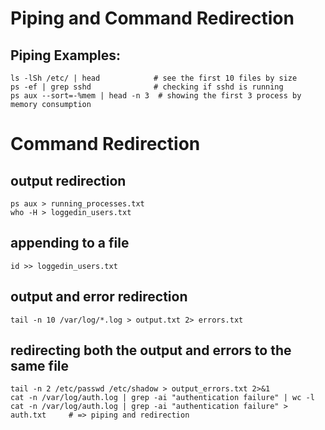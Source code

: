 # Piping and Command Redirection


## Piping Examples:

```
ls -lSh /etc/ | head            # see the first 10 files by size
ps -ef | grep sshd              # checking if sshd is running
ps aux --sort=-%mem | head -n 3  # showing the first 3 process by memory consumption
```

# Command Redirection

## output redirection
```
ps aux > running_processes.txt
who -H > loggedin_users.txt
```

## appending to a file
```
id >> loggedin_users.txt
```

## output and error redirection
```
tail -n 10 /var/log/*.log > output.txt 2> errors.txt
```

## redirecting both the output and errors to the same file
```
tail -n 2 /etc/passwd /etc/shadow > output_errors.txt 2>&1
cat -n /var/log/auth.log | grep -ai "authentication failure" | wc -l
cat -n /var/log/auth.log | grep -ai "authentication failure" > auth.txt     # => piping and redirection